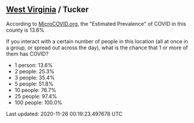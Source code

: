
## [West Virginia](/united-states/west-virginia) / Tucker

According to [MicroCOVID.org](http://microcovid.org),
the "Estimated Prevalence" of COVID in this county is 13.6%

If you interact with a certain number of people in this location
(all at once in a group, or spread out across the day), what is the chance that
1 or more of them has COVID?

- 1 person: 13.6%
- 2 people: 25.3%
- 3 people: 35.4%
- 5 people: 51.8%
- 10 people: 76.7%
- 25 people: 97.4%
- 100 people: 100.0%

Last updated: 2020-11-26 00:19:23.497678 UTC

